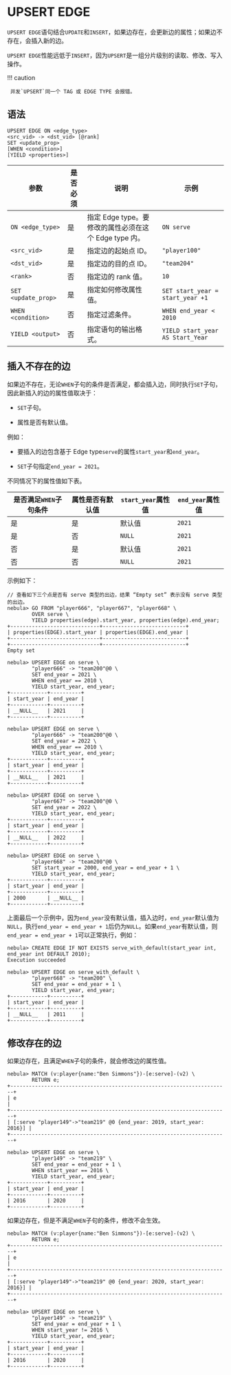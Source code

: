 # UPSERT EDGE

`UPSERT EDGE`语句结合`UPDATE`和`INSERT`，如果边存在，会更新边的属性；如果边不存在，会插入新的边。

`UPSERT EDGE`性能远低于`INSERT`，因为`UPSERT`是一组分片级别的读取、修改、写入操作。

!!! caution

     并发`UPSERT`同一个 TAG 或 EDGE TYPE 会报错。
     
## 语法

```ngql
UPSERT EDGE ON <edge_type>
<src_vid> -> <dst_vid> [@rank]
SET <update_prop>
[WHEN <condition>]
[YIELD <properties>]
```

| 参数 | 是否必须 | 说明 | 示例 |
|-|-|-|-|
| `ON <edge_type>` | 是 | 指定 Edge type。要修改的属性必须在这个 Edge type 内。 | `ON serve` |
| `<src_vid>` | 是 | 指定边的起始点 ID。 | `"player100"` |
| `<dst_vid>` | 是 | 指定边的目的点 ID。 | `"team204"` |
| `<rank>` | 否 | 指定边的 rank 值。 | `10` |
| `SET <update_prop>` | 是 | 指定如何修改属性值。| `SET start_year = start_year +1` |
| `WHEN <condition>` | 否 | 指定过滤条件。 | `WHEN end_year < 2010` |
|`YIELD <output>`|否| 指定语句的输出格式。 | `YIELD start_year AS Start_Year` |

## 插入不存在的边

如果边不存在，无论`WHEN`子句的条件是否满足，都会插入边，同时执行`SET`子句，因此新插入的边的属性值取决于：

- `SET`子句。

- 属性是否有默认值。

例如：

- 要插入的边包含基于 Edge type`serve`的属性`start_year`和`end_year`。

- `SET`子句指定`end_year = 2021`。

不同情况下的属性值如下表。

| 是否满足`WHEN`子句条件 | 属性是否有默认值 | `start_year`属性值 | `end_year`属性值 |
| - | - | - | - |
| 是 | 是 | 默认值 | `2021` |
| 是 | 否 | `NULL` | `2021` |
| 否 | 是 | 默认值 | `2021` |
| 否 | 否 | `NULL` | `2021` |

示例如下：

```ngql
// 查看如下三个点是否有 serve 类型的出边，结果 “Empty set” 表示没有 serve 类型的出边。
nebula> GO FROM "player666", "player667", "player668" \
        OVER serve \
        YIELD properties(edge).start_year, properties(edge).end_year;
+-----------------------------+---------------------------+
| properties(EDGE).start_year | properties(EDGE).end_year |
+-----------------------------+---------------------------+
+-----------------------------+---------------------------+
Empty set

nebula> UPSERT EDGE on serve \
        "player666" -> "team200"@0 \
        SET end_year = 2021 \
        WHEN end_year == 2010 \
        YIELD start_year, end_year;
+------------+----------+
| start_year | end_year |
+------------+----------+
| __NULL__   | 2021     |
+------------+----------+

nebula> UPSERT EDGE on serve \
        "player666" -> "team200"@0 \
        SET end_year = 2022 \
        WHEN end_year == 2010 \
        YIELD start_year, end_year;
+------------+----------+
| start_year | end_year |
+------------+----------+
| __NULL__   | 2021     |
+------------+----------+

nebula> UPSERT EDGE on serve \
        "player667" -> "team200"@0 \
        SET end_year = 2022 \
        YIELD start_year, end_year;
+------------+----------+
| start_year | end_year |
+------------+----------+
| __NULL__   | 2022     |
+------------+----------+

nebula> UPSERT EDGE on serve \
        "player668" -> "team200"@0 \
        SET start_year = 2000, end_year = end_year + 1 \
        YIELD start_year, end_year;
+------------+----------+
| start_year | end_year |
+------------+----------+
| 2000       | __NULL__ |
+------------+----------+
```

上面最后一个示例中，因为`end_year`没有默认值，插入边时，`end_year`默认值为`NULL`，执行`end_year = end_year + 1`后仍为`NULL`。如果`end_year`有默认值，则`end_year = end_year + 1`可以正常执行，例如：

```ngql
nebula> CREATE EDGE IF NOT EXISTS serve_with_default(start_year int, end_year int DEFAULT 2010);
Execution succeeded

nebula> UPSERT EDGE on serve_with_default \
        "player668" -> "team200" \
        SET end_year = end_year + 1 \
        YIELD start_year, end_year;
+------------+----------+
| start_year | end_year |
+------------+----------+
| __NULL__   | 2011     |
+------------+----------+
```

## 修改存在的边

如果边存在，且满足`WHEN`子句的条件，就会修改边的属性值。

```ngql
nebula> MATCH (v:player{name:"Ben Simmons"})-[e:serve]-(v2) \
        RETURN e;
+-----------------------------------------------------------------------+
| e                                                                     |
+-----------------------------------------------------------------------+
| [:serve "player149"->"team219" @0 {end_year: 2019, start_year: 2016}] |
+-----------------------------------------------------------------------+

nebula> UPSERT EDGE on serve \
        "player149" -> "team219" \
        SET end_year = end_year + 1 \
        WHEN start_year == 2016 \
        YIELD start_year, end_year;
+------------+----------+
| start_year | end_year |
+------------+----------+
| 2016       | 2020     |
+------------+----------+
```

如果边存在，但是不满足`WHEN`子句的条件，修改不会生效。

```ngql
nebula> MATCH (v:player{name:"Ben Simmons"})-[e:serve]-(v2) \
        RETURN e;
+-----------------------------------------------------------------------+
| e                                                                     |
+-----------------------------------------------------------------------+
| [:serve "player149"->"team219" @0 {end_year: 2020, start_year: 2016}] |
+-----------------------------------------------------------------------+

nebula> UPSERT EDGE on serve \
        "player149" -> "team219" \
        SET end_year = end_year + 1 \
        WHEN start_year != 2016 \
        YIELD start_year, end_year;
+------------+----------+
| start_year | end_year |
+------------+----------+
| 2016       | 2020     |
+------------+----------+
```
